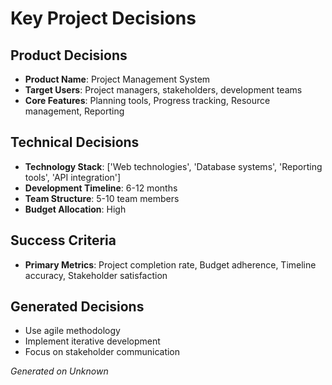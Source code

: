 # Key Project Decisions

## Product Decisions
- **Product Name**: Project Management System
- **Target Users**: Project managers, stakeholders, development teams
- **Core Features**: Planning tools, Progress tracking, Resource management, Reporting

## Technical Decisions
- **Technology Stack**: ['Web technologies', 'Database systems', 'Reporting tools', 'API integration']
- **Development Timeline**: 6-12 months
- **Team Structure**: 5-10 team members
- **Budget Allocation**: High

## Success Criteria
- **Primary Metrics**: Project completion rate, Budget adherence, Timeline accuracy, Stakeholder satisfaction

## Generated Decisions
- Use agile methodology
- Implement iterative development
- Focus on stakeholder communication

*Generated on Unknown*
